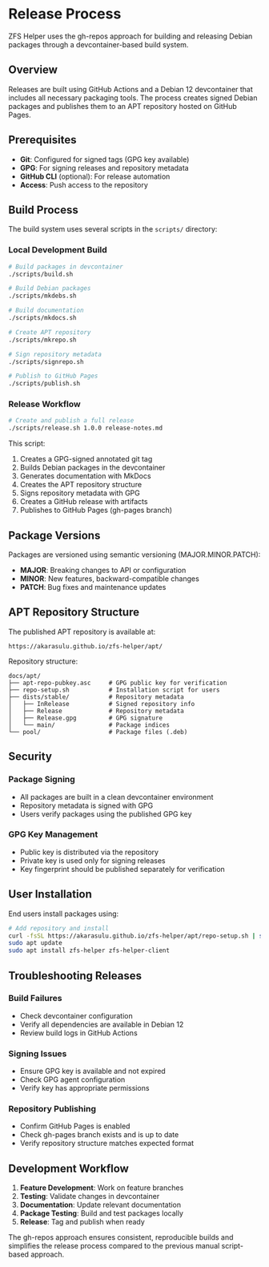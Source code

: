 # Release Process

ZFS Helper uses the gh-repos approach for building and releasing Debian packages through a devcontainer-based build system.

## Overview

Releases are built using GitHub Actions and a Debian 12 devcontainer that includes all necessary packaging tools. The process creates signed Debian packages and publishes them to an APT repository hosted on GitHub Pages.

## Prerequisites

- **Git**: Configured for signed tags (GPG key available)
- **GPG**: For signing releases and repository metadata
- **GitHub CLI** (optional): For release automation
- **Access**: Push access to the repository

## Build Process

The build system uses several scripts in the `scripts/` directory:

### Local Development Build

```bash
# Build packages in devcontainer
./scripts/build.sh

# Build Debian packages
./scripts/mkdebs.sh

# Build documentation
./scripts/mkdocs.sh

# Create APT repository
./scripts/mkrepo.sh

# Sign repository metadata
./scripts/signrepo.sh

# Publish to GitHub Pages
./scripts/publish.sh
```

### Release Workflow

```bash
# Create and publish a full release
./scripts/release.sh 1.0.0 release-notes.md
```

This script:
1. Creates a GPG-signed annotated git tag
2. Builds Debian packages in the devcontainer
3. Generates documentation with MkDocs
4. Creates the APT repository structure
5. Signs repository metadata with GPG
6. Creates a GitHub release with artifacts
7. Publishes to GitHub Pages (gh-pages branch)

## Package Versions

Packages are versioned using semantic versioning (MAJOR.MINOR.PATCH):
- **MAJOR**: Breaking changes to API or configuration
- **MINOR**: New features, backward-compatible changes
- **PATCH**: Bug fixes and maintenance updates

## APT Repository Structure

The published APT repository is available at:
```
https://akarasulu.github.io/zfs-helper/apt/
```

Repository structure:
```
docs/apt/
├── apt-repo-pubkey.asc     # GPG public key for verification
├── repo-setup.sh           # Installation script for users
├── dists/stable/           # Repository metadata
│   ├── InRelease           # Signed repository info
│   ├── Release             # Repository metadata
│   ├── Release.gpg         # GPG signature
│   └── main/               # Package indices
└── pool/                   # Package files (.deb)
```

## Security

### Package Signing
- All packages are built in a clean devcontainer environment
- Repository metadata is signed with GPG
- Users verify packages using the published GPG key

### GPG Key Management
- Public key is distributed via the repository
- Private key is used only for signing releases
- Key fingerprint should be published separately for verification

## User Installation

End users install packages using:

```bash
# Add repository and install
curl -fsSL https://akarasulu.github.io/zfs-helper/apt/repo-setup.sh | sudo bash
sudo apt update
sudo apt install zfs-helper zfs-helper-client
```

## Troubleshooting Releases

### Build Failures
- Check devcontainer configuration
- Verify all dependencies are available in Debian 12
- Review build logs in GitHub Actions

### Signing Issues
- Ensure GPG key is available and not expired
- Check GPG agent configuration
- Verify key has appropriate permissions

### Repository Publishing
- Confirm GitHub Pages is enabled
- Check gh-pages branch exists and is up to date
- Verify repository structure matches expected format

## Development Workflow

1. **Feature Development**: Work on feature branches
2. **Testing**: Validate changes in devcontainer
3. **Documentation**: Update relevant documentation
4. **Package Testing**: Build and test packages locally
5. **Release**: Tag and publish when ready

The gh-repos approach ensures consistent, reproducible builds and simplifies the release process compared to the previous manual script-based approach.